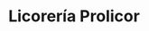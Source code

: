 ---
title: "Licorería Prolicor"
url: /caracas/licoreria-prolicor-av-el-rosario/
shop: Spirituosen
---